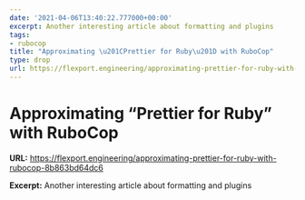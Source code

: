 ```yaml
---
date: '2021-04-06T13:40:22.777000+00:00'
excerpt: Another interesting article about formatting and plugins
tags:
- rubocop
title: "Approximating \u201CPrettier for Ruby\u201D with RuboCop"
type: drop
url: https://flexport.engineering/approximating-prettier-for-ruby-with-rubocop-8b863bd64dc6
---
```


# Approximating “Prettier for Ruby” with RuboCop

**URL:** https://flexport.engineering/approximating-prettier-for-ruby-with-rubocop-8b863bd64dc6

**Excerpt:** Another interesting article about formatting and plugins

